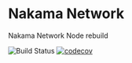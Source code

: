 # Nakama Network
Nakama Network Node rebuild

![Build Status](https://codebuild.us-east-2.amazonaws.com/badges?uuid=eyJlbmNyeXB0ZWREYXRhIjoiMFFHejk4NWg0NEh4MDVmZVZKTGFYNE9BV2JqSUN6WVFjRGJlejZVaFZCVmd6WXQ5Y2VLWE5Wekd4MVIzQWZDT3NRMzRrTFpPUnd2bkJXMjNLdWd2R1BRPSIsIml2UGFyYW1ldGVyU3BlYyI6IlVvdm5QN0s2L1hVbXpSN3YiLCJtYXRlcmlhbFNldFNlcmlhbCI6MX0%3D&branch=master) [![codecov](https://codecov.io/gh/RoboCafaz/nakama.network/branch/master/graph/badge.svg?token=jbW4QzbWUj)](https://codecov.io/gh/RoboCafaz/NakamaNode)
